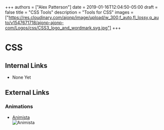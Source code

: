 +++
authors = ["Alex Patterson"]
date = 2019-01-16T12:04:50-05:00
draft = false
title = "CSS Tools"
description = "Tools for CSS"
images = ["https://res.cloudinary.com/ajonp/image/upload/w_300,f_auto,fl_lossy,q_auto/v1547671718/ajonp-ajonp-com/Logos/css/CSS3_logo_and_wordmark.svg.jpg"]
+++

# CSS

## Internal Links
- None Yet

## External Links
### Animations
- [Animista](http://animista.net/)  
![Animista](https://res.cloudinary.com/ajonp/image/upload/w_500,f_auto,fl_lossy,q_auto/v1547671528/ajonp-ajonp-com/tools/dunjri2glxqvl22welzt.jpg)